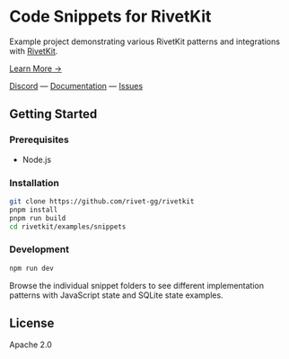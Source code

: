 # Code Snippets for RivetKit

Example project demonstrating various RivetKit patterns and integrations with [RivetKit](https://rivetkit.org).

[Learn More →](https://github.com/rivet-gg/rivetkit)

[Discord](https://rivet.gg/discord) — [Documentation](https://rivetkit.org) — [Issues](https://github.com/rivet-gg/rivetkit/issues)

## Getting Started

### Prerequisites

- Node.js

### Installation

```sh
git clone https://github.com/rivet-gg/rivetkit
pnpm install
pnpm run build
cd rivetkit/examples/snippets
```

### Development

```sh
npm run dev
```

Browse the individual snippet folders to see different implementation patterns with JavaScript state and SQLite state examples.

## License

Apache 2.0